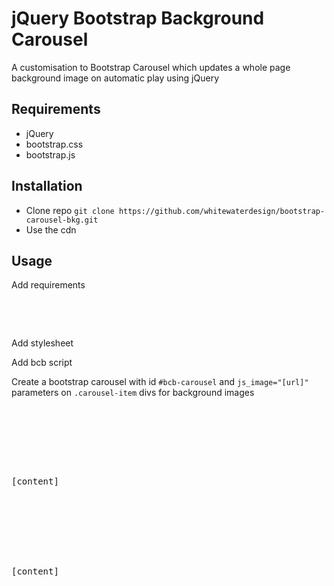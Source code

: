 # jQuery Bootstrap Background Carousel

<p>A customisation to Bootstrap Carousel which updates a whole page background image on automatic play using jQuery</p>

<h2 id="requirements">Requirements</h2>
<ul>
  <li>jQuery</li>
  <li>bootstrap.css</li>
  <li>bootstrap.js</li>
</ul>
<h2 id="installation">Installation</h2>
<ul>
  <li>Clone repo <code>git clone https://github.com/whitewaterdesign/bootstrap-carousel-bkg.git</code></li>
  <li>Use the cdn <code><script src="https://cdn.jsdelivr.net/gh/whitewaterdesign/bootstrap-carousel-bkg/bcb.js"></script></code></li>
</ul>
<h2 id="usage">Usage</h2>
<p>Add requirements</p>
<pre>
<link rel="stylesheet" href="https://stackpath.bootstrapcdn.com/bootstrap/4.4.1/css/bootstrap.min.css" integrity="sha384-Vkoo8x4CGsO3+Hhxv8T/Q5PaXtkKtu6ug5TOeNV6gBiFeWPGFN9MuhOf23Q9Ifjh" crossorigin="anonymous">
<script src="https://code.jquery.com/jquery-3.4.1.js" integrity="sha256-WpOohJOqMqqyKL9FccASB9O0KwACQJpFTUBLTYOVvVU=" crossorigin="anonymous"></script>
<script src="https://stackpath.bootstrapcdn.com/bootstrap/4.4.1/js/bootstrap.min.js" integrity="sha384-wfSDF2E50Y2D1uUdj0O3uMBJnjuUD4Ih7YwaYd1iqfktj0Uod8GCExl3Og8ifwB6" crossorigin="anonymous"></script>
</pre>
<p>Add stylesheet <code><link rel="stylesheet" href="whitewaterdesign/bootstrap-carousel-bkg/bcb.css"></code></p>
<p>Add bcb script <code><script src="whitewaterdesign/bootstrap-carousel-bkg/bcb.js"></script></code></p>
<p>Create a bootstrap carousel with id <code>#bcb-carousel</code> and <code>js_image="[url]"</code> parameters on <code>.carousel-item</code> divs for background images</p>
<pre>
<div id="bcb-carousel" class="carousel slide carousel-fade" data2-ride="carousel">
  <div class="carousel-inner">   	
          <!-- Slide 1 -->
          <div id="page1" class="carousel-item active" js_image="[url]">
            <div class="inner_item min-vh-100">[content]</div>
          </div>
          <!-- /Slide 1 -->
          <!-- Slide 2 -->
          <div id="page2" class="carousel-item" js_image="[url]">
            <div class="inner_item min-vh-100">[content]</div>
          </div>
          <!-- /Slide 2 -->
    </div>
</div>
</pre>
